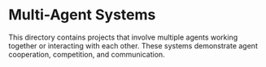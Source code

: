 # Multi-Agent Systems

This directory contains projects that involve multiple agents working together or interacting with each other. These systems demonstrate agent cooperation, competition, and communication.